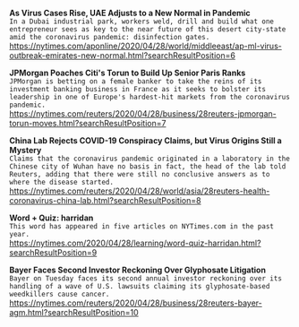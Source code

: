 **As Virus Cases Rise, UAE Adjusts to a New Normal in Pandemic**\
`In a Dubai industrial park, workers weld, drill and build what one entrepreneur sees as key to the near future of this desert city-state amid the coronavirus pandemic: disinfection gates. `\
https://nytimes.com/aponline/2020/04/28/world/middleeast/ap-ml-virus-outbreak-emirates-new-normal.html?searchResultPosition=6

**JPMorgan Poaches Citi's Torun to Build Up Senior Paris Ranks**\
`JPMorgan is betting on a female banker to take the reins of its investment banking business in France as it seeks to bolster its leadership in one of Europe's hardest-hit markets from the coronavirus pandemic.`\
https://nytimes.com/reuters/2020/04/28/business/28reuters-jpmorgan-torun-moves.html?searchResultPosition=7

**China Lab Rejects COVID-19 Conspiracy Claims, but Virus Origins Still a Mystery**\
`Claims that the coronavirus pandemic originated in a laboratory in the Chinese city of Wuhan have no basis in fact, the head of the lab told Reuters, adding that there were still no conclusive answers as to where the disease started.`\
https://nytimes.com/reuters/2020/04/28/world/asia/28reuters-health-coronavirus-china-lab.html?searchResultPosition=8

**Word + Quiz: harridan**\
`This word has appeared in five articles on NYTimes.com in the past year.`\
https://nytimes.com/2020/04/28/learning/word-quiz-harridan.html?searchResultPosition=9

**Bayer Faces Second Investor Reckoning Over Glyphosate Litigation**\
`Bayer on Tuesday faces its second annual investor reckoning over its handling of a wave of U.S. lawsuits claiming its glyphosate-based weedkillers cause cancer.`\
https://nytimes.com/reuters/2020/04/28/business/28reuters-bayer-agm.html?searchResultPosition=10

